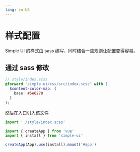 ```yaml
---
lang: en-US
---
```


# 样式配置

Simple UI 的样式由 sass 编写，同时结合一些规则让配置变得容易。

## 通过 sass 修改

```scss
// style/index.scss
@forward 'simple-ui/css/src/index.scss' with (
  $content-color-map: (
    base: #5e6278
  )
);
```

然后在入口引入该文件

```ts
import './style/index.scss'

import { createApp } from 'vue'
import { install } from 'simple-ui'

createApp(App).use(install).mount('#app')
```
